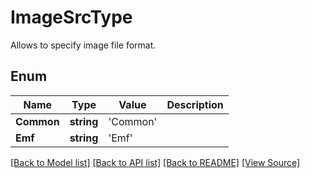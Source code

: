 ﻿# ImageSrcType
Allows to specify image file format.

## Enum
Name | Type | Value | Description
------------ | ------------- | ------------- | -------------
**Common** | **string** | 'Common' | 
**Emf** | **string** | 'Emf' | 

[[Back to Model list]](../README.md#documentation-for-models) [[Back to API list]](../README.md#documentation-for-api-endpoints) [[Back to README]](../README.md) [[View Source]](../src/models/imageSrcType.ts)

